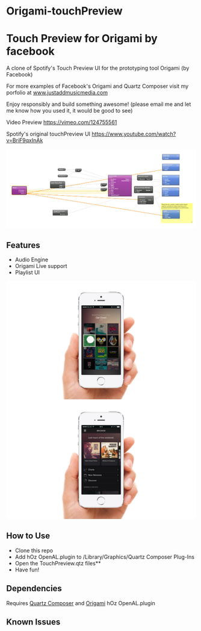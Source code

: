 # Origami-touchPreview
Touch Preview for Origami by facebook
===========

A clone of Spotify's Touch Preview UI for the prototyping tool Origami (by Facebook)

For more examples of Facebook's Origami and Quartz Composer visit my porfolio at www.justaddmusicmedia.com

Enjoy responsibly and build something awesome! (please email me and let me know how you used it, it would be good to see)

Video Preview 
https://vimeo.com/124755561

Spotify's original touchPreview UI
https://www.youtube.com/watch?v=BriF9qxInAk

![Patch Preview](./screenshots/code.jpg "Patch Preview")

## Features
- Audio Engine
- Origami Live support
- Playlist UI

![iPhone 6 Screenshot](./screenshots/screeniphone.jpg "iPhone 6 Screenshot")
![iPhone 6 Landscape Screenshot](./screenshots/screeniphone1.jpg "iPhone 6 Landscape Screenshot")

## How to Use
- Clone this repo
- Add hOz OpenAL.plugin to /Library/Graphics/Quartz Composer Plug-Ins
- Open the TouchPreview.qtz files**
- Have fun!

## Dependencies
Requires [Quartz Composer](http://adcdownload.apple.com/Developer_Tools/graphics_tools_for_xcode__xcode_6.1/graphicstools_for_xcode_6.1.dmg "Quartz Composer") and [Origami](http://facebook.github.io/origami/download/ "Origami") 
hOz OpenAL.plugin
## Known Issues

